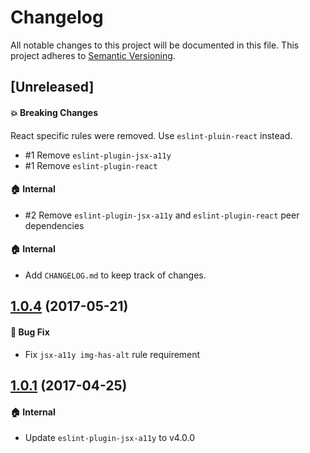 # Changelog

All notable changes to this project will be documented in this file.
This project adheres to [Semantic Versioning](http://semver.org/spec/v2.0.0.html).

## [Unreleased]

#### :boom: Breaking Changes

React specific rules were removed. Use `eslint-pluin-react` instead.

* #1 Remove `eslint-plugin-jsx-a11y`
* #1 Remove `eslint-plugin-react`

#### :house: Internal

* #2 Remove `eslint-plugin-jsx-a11y` and `eslint-plugin-react` peer dependencies

#### :house: Internal

* Add `CHANGELOG.md` to keep track of changes.

## [1.0.4] (2017-05-21)

#### :bug: Bug Fix

* Fix `jsx-a11y img-has-alt` rule requirement

## [1.0.1] (2017-04-25)

#### :house: Internal
* Update `eslint-plugin-jsx-a11y` to v4.0.0

[1.0.4]: https://github.com/rearjs/eslint-config-rear/compare/1.0.1...1.0.4
[1.0.1]: https://github.com/rearjs/eslint-config-rear/tree/1.0.1
